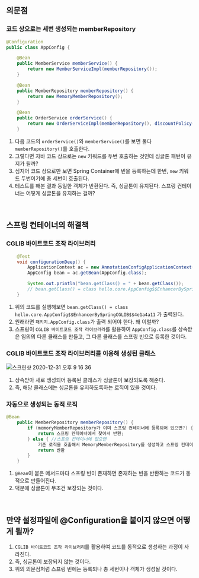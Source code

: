 ## 의문점  
### 코드 상으로는 세번 생성되는 memberRepository 
```java
@Configuration
public class AppConfig {

    @Bean
    public MemberService memberService() {
        return new MemberServiceImpl(memberRepository());
    }

    @Bean
    public MemberRepository memberRepository() {
        return new MemoryMemberRepository();
    }

    @Bean
    public OrderService orderService() {
        return new OrderServiceImpl(memberRepository(), discountPolicy());
    }
```
1. 다음 코드의 `orderService()`와 `memberService()`를 보면 둘다 `memberRepository()`를 호출한다.
2. 그렇다면 자바 코드 상으로는 `new` 키워드를 두번 호출하는 것인데 싱글톤 패턴이 유지가 될까?
3. 심지어 코드 상으로만 보면 Spring Container에 빈을 등록하는데 한번, `new` 키워드 두번이기에 총 세번이 호출된다.
4. 테스트를 해본 결과 동일한 객체가 반환된다. 즉, 싱글톤이 유지된다. 스프링 컨테이너는 어떻게 싱글톤을 유지하는 걸까?

<br/>

## 스프링 컨테이너의 해결책 
### CGLIB 바이트코드 조작 라이브러리 
```java
    @Test
    void configurationDeep() {
        ApplicationContext ac = new AnnotationConfigApplicationContext(AppConfig.class);
        AppConfig bean = ac.getBean(AppConfig.class);

        System.out.println("bean.getClass() = " + bean.getClass());
        // bean.getClass() = class hello.core.AppConfig$$EnhancerBySpringCGLIB$$4e1a4a11 
    }
```
1. 위의 코드를 실행해보면 `bean.getClass() = class hello.core.AppConfig$$EnhancerBySpringCGLIB$$4e1a4a11` 가 출력된다.
2. 원래라면 `패키지.AppConfig.class`가 출력 되어야 한다. 왜 이럴까? 
3. 스프링이 `CGLIB 바이트코드 조작 라이브러리`를 활용하여 `AppConfig.class`를 상속받은 임의의 다른 클래스를 만들고, 그 다른 클래스를 스프링 빈으로 등록한 것이다.

### CGLIB 바이트코드 조작 라이브러리를 이용해 생성된 클래스 
![스크린샷 2020-12-31 오후 9 16 36](https://user-images.githubusercontent.com/44944031/103410163-7fc56380-4bad-11eb-877b-25b862ffeeae.png)
1. 상속받아 새로 생성되어 등록된 클래스가 싱글톤이 보장되도록 해준다.
2. 즉, 해당 클래스에는 싱글톤을 유지하도록하는 로직이 있을 것이다. 

### 자동으로 생성되는 동적 로직 
```java
@Bean
    public MemberRepository memberRepository() {
        if (memoryMemberRepository가 이미 스프링 컨테이너에 등록되어 있으면?) { 
            return 스프링 컨테이너에서 찾아서 반환;
        } else { //스프링 컨테이너에 없으면
            기존 로직을 호출해서 MemoryMemberRepository를 생성하고 스프링 컨테이너에 등록 
            return 반환
        } 
    }
```

1. `@Bean`이 붙은 메서드마다 스프링 빈이 존재하면 존재하는 빈을 반환하는 코드가 동적으로 만들어진다.
2. 덕분에 싱글톤이 무조건 보장되는 것이다. 

<br/>

## 만약 설정파일에 @Configuration을 붙이지 않으면 어떻게 될까?
1. `CGLIB 바이트코드 조작 라이브러리`를 활용하여 코드를 동적으로 생성하는 과정이 사라진다.
2. 즉, 싱글톤이 보장되지 않는 것이다. 
3. 위의 의문점처럼 스프링 빈에는 등록되나 총 세번이나 객체가 생성될 것이다.

